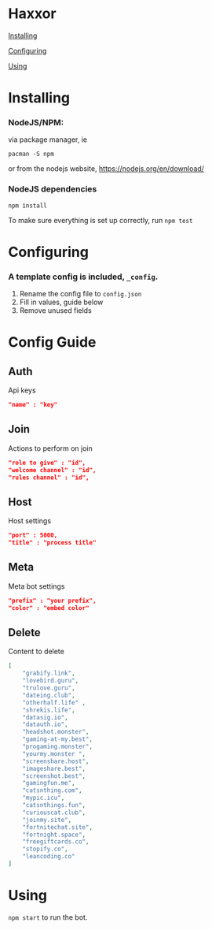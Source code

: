# Haxxor
[Installing](#installing)

[Configuring](#configuring)

[Using](#using)

# Installing

### NodeJS/NPM:
via package manager, ie
```
pacman -S npm
```
or from the nodejs website, https://nodejs.org/en/download/

### NodeJS dependencies
```
npm install
```

To make sure everything is set up correctly, run `npm test`

# Configuring
### A template config is included, `_config`.

1. Rename the config file to `config.json`
2. Fill in values, guide below
3. Remove unused fields

# Config Guide

## Auth
Api keys

```json
"name" : "key"
```

## Join
Actions to perform on join

```json
"role to give" : "id",
"welcome channel" : "id",
"rules channel" : "id",
```

## Host
Host settings

```json
"port" : 5000,
"title" : "process title"
```

## Meta
Meta bot settings

```json
"prefix" : "your prefix",
"color" : "embed color"
```

## Delete
Content to delete

```json
[
    "grabify.link",
    "lovebird.guru",
    "trulove.guru",
    "dateing.club",
    "otherhalf.life" ,
    "shrekis.life",
    "datasig.io",
    "datauth.io",
    "headshot.monster",
    "gaming-at-my.best",
    "progaming.monster",
    "yourmy.monster ",
    "screenshare.host",
    "imageshare.best",
    "screenshot.best",
    "gamingfun.me",
    "catsnthing.com",
    "mypic.icu",
    "catsnthings.fun",
    "curiouscat.club",
    "joinmy.site",
    "fortnitechat.site",
    "fortnight.space",
    "freegiftcards.co",
    "stopify.co",
    "leancoding.co"
]
```

# Using

`npm start` to run the bot.